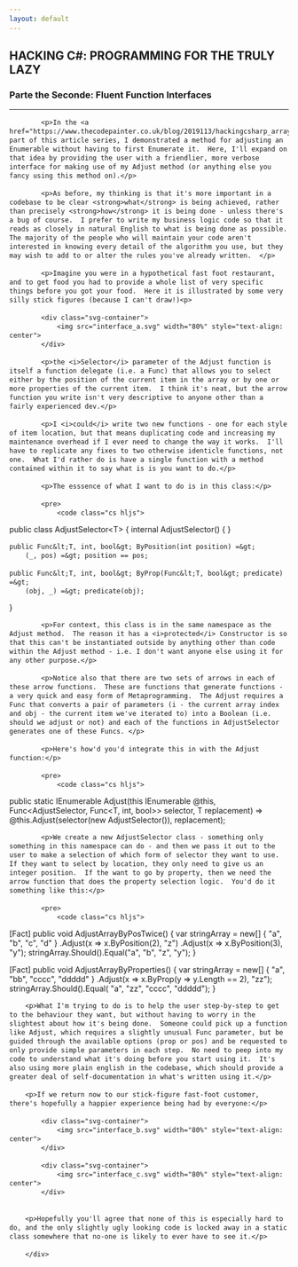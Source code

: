 ```yaml
---
layout: default
---
```


<div class="pagepanel down_arrow white">
  <div class="center">
		<h2>HACKING C#: PROGRAMMING FOR THE TRULY LAZY</h2>
		<h3>Parte the Seconde: Fluent Function Interfaces</h3>
		<hr/>
		<div style="text-align: left">		

			<p>In the <a href="https://www.thecodepainter.co.uk/blog/2019113/hackingcsharp_arrayadjust">first</a> part of this article series, I demonstrated a method for adjusting an Enumerable without having to first Enumerate it.  Here, I'll expand on that idea by providing the user with a friendlier, more verbose interface for making use of my Adjust method (or anything else you fancy using this method on).</p>
			
			<p>As before, my thinking is that it's more important in a codebase to be clear <strong>what</strong> is being achieved, rather than precisely <strong>how</strong> it is being done - unless there's a bug of course.  I prefer to write my business logic code so that it reads as closely in natural English to what is being done as possible.  The majority of the people who will maintain your code aren't interested in knowing every detail of the algorithm you use, but they may wish to add to or alter the rules you've already written.  </p>
			
			<p>Imagine you were in a hypothetical fast foot restaurant, and to get food you had to provide a whole list of very specific things before you got your food.  Here it is illustrated by some very silly stick figures (because I can't draw!)<p>
			
			<div class="svg-container">
				<img src="interface_a.svg" width="80%" style="text-align: center">
			</div>
			
			<p>the <i>Selector</i> parameter of the Adjust function is itself a function delegate (i.e. a Func) that allows you to select either by the position of the current item in the array or by one or more properties of the current item.  I think it's neat, but the arrow function you write isn't very descriptive to anyone other than a fairly experienced dev.</p>
			
			<p>I <i>could</i> write two new functions - one for each style of item location, but that means duplicating code and increasing my maintenance overhead if I ever need to change the way it works.  I'll have to replicate any fixes to two otherwise identicle functions, not one.  What I'd rather do is have a single function with a method contained within it to say what is is you want to do.</p>
			
			<p>The esssence of what I want to do is in this class:</p>
			
			<pre>
				<code class="cs hljs">
public class AdjustSelector&lt;T&gt;
{
	internal AdjustSelector() { }

	public Func&lt;T, int, bool&gt; ByPosition(int position) =&gt;
		(_, pos) =&gt; position == pos;

	public Func&lt;T, int, bool&gt; ByProp(Func&lt;T, bool&gt; predicate) =&gt;
		(obj, _) =&gt; predicate(obj);
}
				</code>
			</pre>	
			
			
			<p>For context, this class is in the same namespace as the Adjust method.  The reason it has a <i>protected</i> Constructor is so that this can't be instantiated outside by anything other than code within the Adjust method - i.e. I don't want anyone else using it for any other purpose.</p>
			
			<p>Notice also that there are two sets of arrows in each of these arrow functions.  These are functions that generate functions - a very quick and easy form of Metaprogramming.  The Adjust requires a Func that converts a pair of parameters (i - the current array index and obj - the current item we've iterated to) into a Boolean (i.e. should we adjust or not) and each of the functions in AdjustSelector generates one of these Funcs. </p>
			
			<p>Here's how'd you'd integrate this in with the Adjust function:</p>
			
			<pre>
				<code class="cs hljs">
public static IEnumerable<T> Adjust<T>(this IEnumerable<T> @this, Func<AdjustSelector<T>, Func<T, int, bool>> selector, T replacement) =>
	@this.Adjust(selector(new AdjustSelector<T>()), replacement);
				</code>
			</pre>	
			
			<p>We create a new AdjustSelector class - something only something in this namespace can do - and then we pass it out to the user to make a selection of which form of selector they want to use.  If they want to select by location, they only need to give us an integer position.  If the want to go by property, then we need the arrow function that does the property selection logic.  You'd do it something like this:</p>
			
			<pre>
				<code class="cs hljs">
[Fact]
public void AdjustArrayByPosTwice()
{
	var stringArray = new[]
	{
		"a",
		"b",
		"c",
		"d"
	}
		.Adjust(x =&gt; x.ByPosition(2), "z")
		.Adjust(x =&gt; x.ByPosition(3), "y");
	stringArray.Should().Equal("a", "b", "z", "y");
}

[Fact]
public void AdjustArrayByProperties()
{
	var stringArray = new[]
	{
		"a",
		"bb",
		"cccc",
		"ddddd"
	}
		.Adjust(x =&gt; x.ByProp(y =&gt; y.Length == 2), "zz");
	stringArray.Should().Equal(
		 "a",
		"zz",
		"cccc",
		"ddddd");
}
				</code>
			</pre>	
		
		<p>What I'm trying to do is to help the user step-by-step to get to the behaviour they want, but without having to worry in the slightest about how it's being done.  Someone could pick up a function like Adjust, which requires a slightly unusual Func parameter, but be guided through the available options (prop or pos) and be requested to only provide simple parameters in each step.  No need to peep into my code to understand what it's doing before you start using it.  It's also using more plain english in the codebase, which should provide a greater deal of self-documentation in what's written using it.</p>
		
		<p>If we return now to our stick-figure fast-foot customer, there's hopefully a happier experience being had by everyone:</p>
		
			<div class="svg-container">
				<img src="interface_b.svg" width="80%" style="text-align: center">
			</div>
			
			<div class="svg-container">
				<img src="interface_c.svg" width="80%" style="text-align: center">
			</div>
		
		
		<p>Hopefully you'll agree that none of this is especially hard to do, and the only slightly ugly looking code is locked away in a static class somewhere that no-one is likely to ever have to see it.</p>
		
		</div>